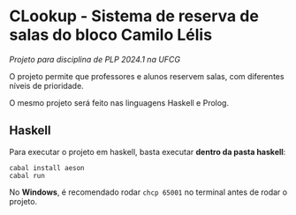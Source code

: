 # CLookup - Sistema de reserva de salas do bloco Camilo Lélis

*Projeto para disciplina de PLP 2024.1 na UFCG*

O projeto permite que professores e alunos reservem salas, com diferentes níveis de prioridade.

O mesmo projeto será feito nas linguagens Haskell e Prolog.

## Haskell
Para executar o projeto em haskell, basta executar **dentro da pasta haskell**:
```
cabal install aeson
cabal run
```

No **Windows**, é recomendado rodar `chcp 65001` no terminal antes de rodar o projeto.